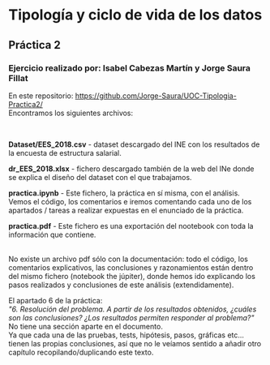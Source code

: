 #  Tipología y ciclo de vida de los datos 
## Práctica 2 <br>

### Ejercicio realizado por:  Isabel Cabezas Martín y Jorge Saura Fillat


En este repositorio: https://github.com/Jorge-Saura/UOC-Tipologia-Practica2/ <br>
Encontramos los siguientes archivos:

<br>

**Dataset/EES_2018.csv** - dataset descargado del INE con los resultados de la encuesta de estructura salarial.

**dr_EES_2018.xlsx** - fichero descargado también de la web del INe donde se explica el diseño del dataset con el que trabajamos.

**practica.ipynb** - Este fichero, la práctica en sí misma, con el análisis. Vemos el código, los comentarios e iremos comentando cada uno de los apartados / tareas a realizar expuestas en el enunciado de la práctica.

**practica.pdf** - Este fichero es una exportación del nootebook con toda la información que contiene.

<br>
No existe un archivo pdf sólo con la documentación: todo el código, los comentarios explicativos, las conclusiones y razonamientos están dentro del mismo fichero (notebook the júpiter), donde hemos ido explicando los pasos realizados y conclusiones de este análisis (extendidamente).

El apartado 6 de la práctica: <br>
*"6. Resolución del problema. A partir de los resultados obtenidos, ¿cuáles son las conclusiones? ¿Los resultados permiten responder al problema?"* <br>
No tiene una sección aparte en el documento.  <br>
Ya que cada una de las pruebas, tests, hipótesis, pasos, gráficas etc... tienen las propias conclusiones, así que no le veíamos sentido a añadir otro capítulo recopilando/duplicando este texto.

